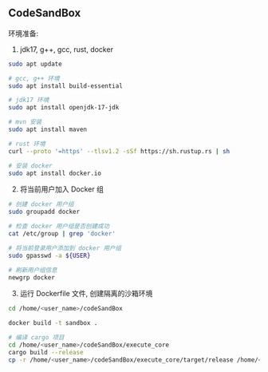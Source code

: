 ## CodeSandBox
环境准备:
1. jdk17, g++, gcc, rust, docker

```sh
sudo apt update

# gcc, g++ 环境
sudo apt install build-essential

# jdk17 环境
sudo apt install openjdk-17-jdk

# mvn 安装
sudo apt install maven

# rust 环境
curl --proto '=https' --tlsv1.2 -sSf https://sh.rustup.rs | sh

# 安装 docker
sudo apt install docker.io
```
2. 将当前用户加入 Docker 组
```sh
# 创建 docker 用户组
sudo groupadd docker

# 检查 docker 用户组是否创建成功
cat /etc/group | grep 'docker'

# 将当前登录用户添加到 docker 用户组
sudo gpasswd -a ${USER}

# 刷新用户组信息
newgrp docker
```
3. 运行 Dockerfile 文件, 创建隔离的沙箱环境
```sh
cd /home/<user_name>/codeSandBox

docker build -t sandbox .
```

```sh
# 编译 cargo 项目
cd /home/<user_name>/codeSandBox/execute_core
cargo build --release
cp -r /home/<user_name>/codeSandBox/execute_core/target/release /home/<user_name>/codeSandBox/tempCodeRepository/execute_core
```